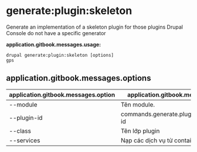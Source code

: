 # generate:plugin:skeleton
Generate an implementation of a skeleton plugin for those plugins Drupal Console do not have a specific generator

**application.gitbook.messages.usage:**
```
drupal generate:plugin:skeleton [options]
gps
```

## application.gitbook.messages.options
application.gitbook.messages.option | application.gitbook.messages.details
-------|-------------
--module | Tên module.
--plugin-id | commands.generate.plugin.options.plugin-id
--class | Tên lớp plugin
--services | Nạp các dịch vụ từ container.
